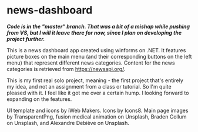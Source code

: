# news-dashboard

***Code is in the "master" branch. That was a bit of a mishap while pushing from VS, but I will it leave there for now, since I plan on developing the project further.***

This is a news dashboard app created using winforms on .NET. It features picture boxes on the main menu (and their corresponding buttons on the left menu) that represent different news categories. Content for the news categories is retrieved from https://newsapi.org/.

This is my first real solo project, meaning - the first project that's entirely my idea, and not an assignment from a class or tutorial. So I'm quite pleased with it. I feel like it got me over a certain hump. I looking forward to expanding on the features.

UI template and icons by iWeb Makers.
Icons by Icons8.
Main page images by TransparentPng, fusion medical animation on Unsplash, Braden Collum on Unsplash, and Alexandre Debiève on Unsplash.
